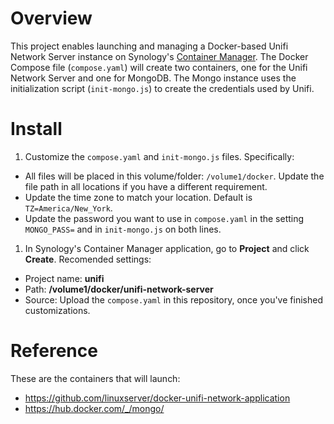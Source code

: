 # Overview

This project enables launching and managing a Docker-based Unifi Network Server instance on Synology's [Container Manager](https://www.synology.com/en-global/dsm/packages/ContainerManager). The Docker Compose file (`compose.yaml`) will create two containers, one for the Unifi Network Server and one for MongoDB. The Mongo instance uses the initialization script (`init-mongo.js`) to create the credentials used by Unifi. 

# Install

1. Customize the `compose.yaml` and `init-mongo.js` files. Specifically:
  - All files will be placed in this volume/folder: `/volume1/docker`. Update the file path in all locations if you have a different requirement.
  - Update the time zone to match your location. Default is `TZ=America/New_York`.
  - Update the password you want to use in `compose.yaml` in the setting `MONGO_PASS=` and in `init-mongo.js` on both lines.
1. In Synology's Container Manager application, go to **Project** and click **Create**. Recomended settings:
  - Project name: **unifi**
  - Path: **/volume1/docker/unifi-network-server**
  - Source: Upload the `compose.yaml` in this repository, once you've finished customizations.

# Reference

These are the containers that will launch:
* https://github.com/linuxserver/docker-unifi-network-application
* https://hub.docker.com/_/mongo/
